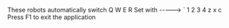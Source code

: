 These robots automatically switch Q W E R Set with -----> ` 1 2 3 4 z x c
Press F1 to exit the application
